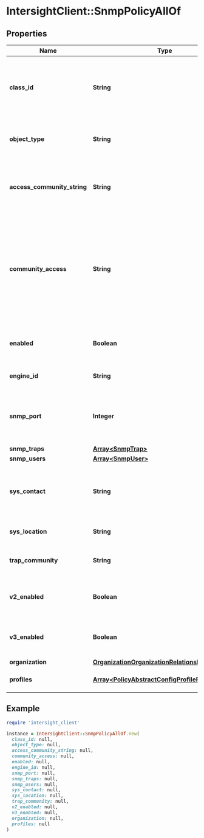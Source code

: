 # IntersightClient::SnmpPolicyAllOf

## Properties

| Name | Type | Description | Notes |
| ---- | ---- | ----------- | ----- |
| **class_id** | **String** | The fully-qualified name of the instantiated, concrete type. This property is used as a discriminator to identify the type of the payload when marshaling and unmarshaling data. | [default to &#39;snmp.Policy&#39;] |
| **object_type** | **String** | The fully-qualified name of the instantiated, concrete type. The value should be the same as the &#39;ClassId&#39; property. | [default to &#39;snmp.Policy&#39;] |
| **access_community_string** | **String** | The default SNMPv1, SNMPv2c community name or SNMPv3 username to include on any trap messages sent to the SNMP host. The name can be 18 characters long. | [optional] |
| **community_access** | **String** | Controls access to the information in the inventory tables. Applicable only for SNMPv1 and SNMPv2c users. * &#x60;Disabled&#x60; - Blocks access to the information in the inventory tables. * &#x60;Limited&#x60; - Partial access to read the information in the inventory tables. * &#x60;Full&#x60; - Full access to read the information in the inventory tables. | [optional][default to &#39;Disabled&#39;] |
| **enabled** | **Boolean** | State of the SNMP Policy on the endpoint. If enabled, the endpoint sends SNMP traps to the designated host. | [optional][default to true] |
| **engine_id** | **String** | User-defined unique identification of the static engine. | [optional] |
| **snmp_port** | **Integer** | Port on which Cisco IMC SNMP agent runs. Enter a value between 1-65535. Reserved ports not allowed (22, 23, 80, 123, 389, 443, 623, 636, 2068, 3268, 3269). | [optional][default to 161] |
| **snmp_traps** | [**Array&lt;SnmpTrap&gt;**](SnmpTrap.md) |  | [optional] |
| **snmp_users** | [**Array&lt;SnmpUser&gt;**](SnmpUser.md) |  | [optional] |
| **sys_contact** | **String** | Contact person responsible for the SNMP implementation. Enter a string up to 64 characters, such as an email address or a name and telephone number. | [optional] |
| **sys_location** | **String** | Location of host on which the SNMP agent (server) runs. | [optional] |
| **trap_community** | **String** | SNMP community group used for sending SNMP trap to other devices. Valid only for SNMPv2c users. | [optional] |
| **v2_enabled** | **Boolean** | State of the SNMP v2c on the endpoint. If enabled, the endpoint sends SNMP v2c properties to the designated host. | [optional][default to true] |
| **v3_enabled** | **Boolean** | State of the SNMP v3 on the endpoint. If enabled, the endpoint sends SNMP v3 properties to the designated host. | [optional][default to true] |
| **organization** | [**OrganizationOrganizationRelationship**](OrganizationOrganizationRelationship.md) |  | [optional] |
| **profiles** | [**Array&lt;PolicyAbstractConfigProfileRelationship&gt;**](PolicyAbstractConfigProfileRelationship.md) | An array of relationships to policyAbstractConfigProfile resources. | [optional] |

## Example

```ruby
require 'intersight_client'

instance = IntersightClient::SnmpPolicyAllOf.new(
  class_id: null,
  object_type: null,
  access_community_string: null,
  community_access: null,
  enabled: null,
  engine_id: null,
  snmp_port: null,
  snmp_traps: null,
  snmp_users: null,
  sys_contact: null,
  sys_location: null,
  trap_community: null,
  v2_enabled: null,
  v3_enabled: null,
  organization: null,
  profiles: null
)
```

